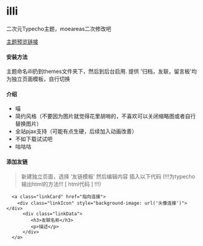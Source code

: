 # illi
二次元Typecho主题，moeareas二次修改吧

[主题预览链接](http://icry.info/)

#### 安装方法

主题命名illi扔到themes文件夹下，然后到后台启用.
提供 '归档，友联，留言板'均为独立页面模板，自行切换

#### 介绍

 - 喵
 - 简约风格（不要因为图片就觉得花里胡哨的，不喜欢可以关闭缩略图或者自行替换图片）  
 - 全站pjax支持（可能有点生硬，后续加入动画改善）
 - 不如下载试试吧
 - 咕咕咕

#### 添加友链
 

> 新建独立页面，选择 ‘友链模板’ 然后编辑内容 插入以下代码
(!!!为typecho输出html的方法!!! [ html代码 ] !!!)
> 
      <a class="linkCard" href="指向连接">
        <div class="linkIcon" style="background-image: url('头像连接')"></div>
          <div class="linkData">
             <h3>友联名称</h3>
             <p>描述</p>
          </div>
      </a>
